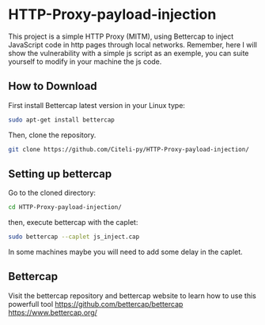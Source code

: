 # HTTP-Proxy-payload-injection
This project is a simple HTTP Proxy (MITM), using Bettercap to inject JavaScript code in http pages through local networks. 
Remember, here I will show the vulnerability with a simple js script as an exemple, you can suite yourself to modify in your machine the js 
code.

## How to Download
First install Bettercap latest version in your Linux type:
```bash
sudo apt-get install bettercap
```
Then, clone the repository.
```bash
git clone https://github.com/Citeli-py/HTTP-Proxy-payload-injection/
```
## Setting up bettercap
Go to the cloned directory:
```bash
cd HTTP-Proxy-payload-injection/
```
then, execute bettercap with the caplet:

```bash
sudo bettercap --caplet js_inject.cap
```
In some machines maybe you will need to add some delay in the caplet.

## Bettercap
Visit the bettercap repository and bettercap website to learn how to use this powerfull tool
https://github.com/bettercap/bettercap </br>
https://www.bettercap.org/
